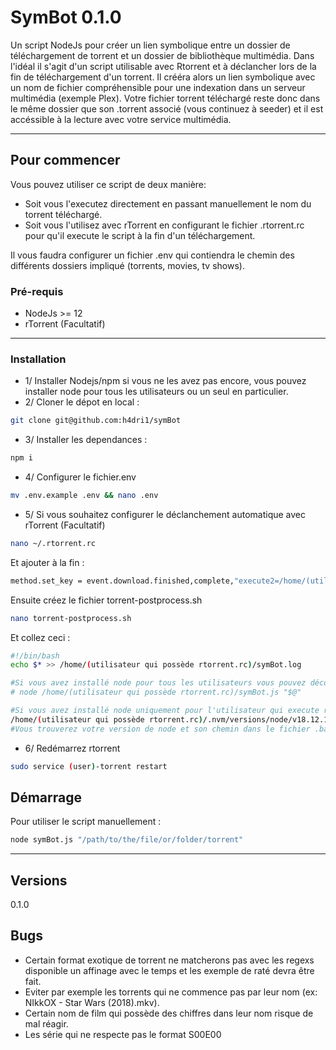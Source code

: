 # SymBot 0.1.0

Un script NodeJs pour créer un lien symbolique entre un dossier de téléchargement de torrent et un dossier de bibliothèque multimédia. Dans l'idéal il s'agit d'un script utilisable avec Rtorrent et à déclancher lors de la fin de téléchargement d'un torrent. Il crééra alors un lien symbolique avec un nom de fichier compréhensible pour une indexation dans un serveur multimédia (exemple Plex). Votre fichier torrent téléchargé reste donc dans le même dossier que son .torrent associé (vous continuez à seeder) et il est accéssible à la lecture avec votre service multimédia.

----------------------------

## Pour commencer

Vous pouvez utiliser ce script de deux manière:

- Soit vous l'executez directement en passant manuellement le nom du torrent téléchargé.
- Soit vous l'utilisez avec rTorrent en configurant le fichier .rtorrent.rc pour qu'il execute le script à la fin d'un téléchargement.

Il vous faudra configurer un fichier .env qui contiendra le chemin des différents dossiers impliqué (torrents, movies, tv shows).

### Pré-requis

- NodeJs >= 12
- rTorrent (Facultatif)

----------------------------

### Installation

- 1/ Installer Nodejs/npm si vous ne les avez pas encore, vous pouvez installer node pour tous les utilisateurs ou un seul en particulier.
- 2/ Cloner le dépot en local :
```bash
git clone git@github.com:h4dri1/symBot
```
- 3/ Installer les dependances :
```bash
npm i
```
- 4/ Configurer le fichier.env
```bash
mv .env.example .env && nano .env
```
- 5/ Si vous souhaitez configurer le déclanchement automatique avec rTorrent (Facultatif)
```bash
nano ~/.rtorrent.rc
```
Et ajouter à la fin :
```bash
method.set_key = event.download.finished,complete,"execute2=/home/(utilisateur qui possède rtorrent.rc)/torrent-postprocess.sh,$d.name="
```
Ensuite créez le fichier torrent-postprocess.sh
```bash
nano torrent-postprocess.sh
```
Et collez ceci :
```bash
#!/bin/bash
echo $* >> /home/(utilisateur qui possède rtorrent.rc)/symBot.log

#Si vous avez installé node pour tous les utilisateurs vous pouvez décommenter cette ligne :
# node /home/(utilisateur qui possède rtorrent.rc)/symBot.js "$@"

#Si vous avez installé node uniquement pour l'utilisateur qui execute rtorrent garder cette ligne sinon commentez là
/home/(utilisateur qui possède rtorrent.rc)/.nvm/versions/node/v18.12.1/bin/node /home/(utilisateur qui possède rtorrent.rc)/symBot.js "$@"
#Vous trouverez votre version de node et son chemin dans le fichier .bashrc de l'utilisateur qui excute rtorrent
```
- 6/ Redémarrez rtorrent
```bash
sudo service (user)-torrent restart
```

## Démarrage

Pour utiliser le script manuellement :

```bash
node symBot.js "/path/to/the/file/or/folder/torrent"
```

----------------------------

## Versions

0.1.0

## Bugs

- Certain format exotique de torrent ne matcherons pas avec les regexs disponible un affinage avec le temps et les exemple de raté devra être fait.
- Eviter par exemple les torrents qui ne commence pas par leur nom (ex: NIkkOX - Star Wars (2018).mkv).
- Certain nom de film qui possède des chiffres dans leur nom risque de mal réagir.
- Les série qui ne respecte pas le format S00E00
